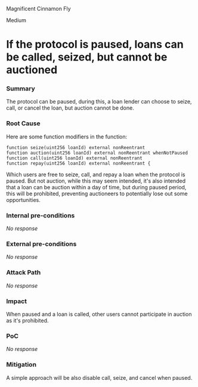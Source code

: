 Magnificent Cinnamon Fly

Medium

# If the protocol is paused, loans can be called, seized, but cannot be auctioned

### Summary

The protocol can be paused, during this, a loan lender can choose to seize, call, or cancel the loan, but auction cannot be done.

### Root Cause

Here are some function modifiers in the function:
```solidity
function seize(uint256 loanId) external nonReentrant
function auction(uint256 loanId) external nonReentrant whenNotPaused 
function call(uint256 loanId) external nonReentrant
function repay(uint256 loanId) external nonReentrant {
```

Which users are free to seize, call, and repay a loan when the protocol is paused. But not auction, while this may seem intended, it's also intended that a loan can be auction within a day of time, but during paused period, this will be prohibited, preventing auctioneers to potentially lose out some opportunities.

### Internal pre-conditions

_No response_

### External pre-conditions

_No response_

### Attack Path

_No response_

### Impact

When paused and a loan is called, other users cannot participate in auction as it's prohibited.

### PoC

_No response_

### Mitigation

A simple approach will be also disable call, seize, and cancel when paused.